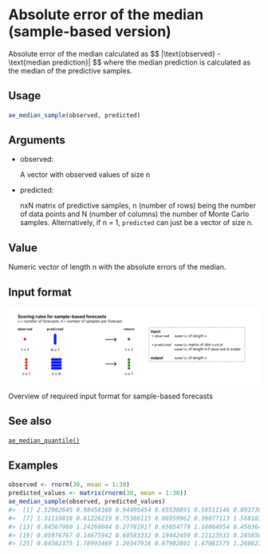 # Absolute error of the median (sample-based version)

Absolute error of the median calculated as \$\$ \|\text{observed} -
\text{median prediction}\| \$\$ where the median prediction is
calculated as the median of the predictive samples.

## Usage

``` r
ae_median_sample(observed, predicted)
```

## Arguments

- observed:

  A vector with observed values of size n

- predicted:

  nxN matrix of predictive samples, n (number of rows) being the number
  of data points and N (number of columns) the number of Monte Carlo
  samples. Alternatively, if n = 1, `predicted` can just be a vector of
  size n.

## Value

Numeric vector of length n with the absolute errors of the median.

## Input format

![](figures/metrics-sample.png)

Overview of required input format for sample-based forecasts

## See also

[`ae_median_quantile()`](https://epiforecasts.io/scoringutils/dev/reference/ae_median_quantile.md)

## Examples

``` r
observed <- rnorm(30, mean = 1:30)
predicted_values <- matrix(rnorm(30, mean = 1:30))
ae_median_sample(observed, predicted_values)
#>  [1] 2.52982645 0.98458168 0.94495454 0.65538891 0.56511146 0.09373061
#>  [7] 1.31110818 0.61226219 0.75386115 0.08959962 0.39077113 1.56818369
#> [13] 0.84567980 1.24260044 0.27781917 0.65054779 1.18084954 0.45036469
#> [19] 0.05976767 0.14675942 0.60583332 0.19442459 0.21123533 0.28585022
#> [25] 0.64582375 1.78993469 1.20347916 0.67902801 1.47081575 1.26862726
```
